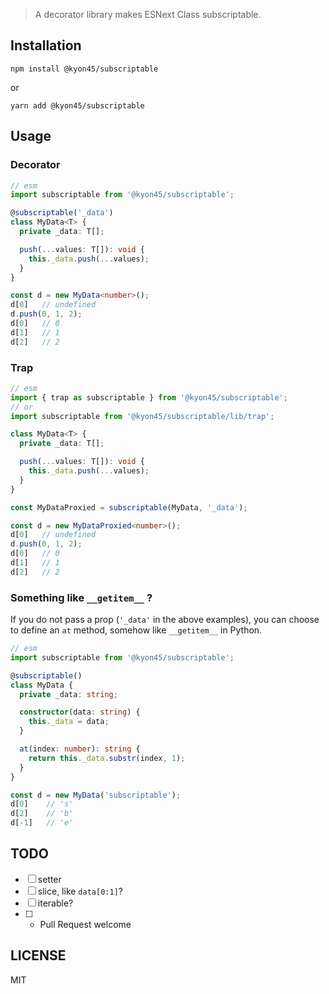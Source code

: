 > A decorator library makes ESNext Class subscriptable.

## Installation

```
npm install @kyon45/subscriptable
```

or

```
yarn add @kyon45/subscriptable
```

## Usage

### Decorator

```typescript
// esm
import subscriptable from '@kyon45/subscriptable';

@subscriptable('_data')
class MyData<T> {
  private _data: T[];

  push(...values: T[]): void {
    this._data.push(...values);
  }
}

const d = new MyData<number>();
d[0]   // undefined
d.push(0, 1, 2);
d[0]   // 0
d[1]   // 1
d[2]   // 2
```

### Trap

```typescript
// esm
import { trap as subscriptable } from '@kyon45/subscriptable';
// or
import subscriptable from '@kyon45/subscriptable/lib/trap';

class MyData<T> {
  private _data: T[];

  push(...values: T[]): void {
    this._data.push(...values);
  }
}

const MyDataProxied = subscriptable(MyData, '_data');

const d = new MyDataProxied<number>();
d[0]   // undefined
d.push(0, 1, 2);
d[0]   // 0
d[1]   // 1
d[2]   // 2
```

### Something like `__getitem__` ?

If you do not pass a prop (`'_data'` in the above examples), you can choose to define an `at` method, somehow like `__getitem__` in Python.

```typescript
// esm
import subscriptable from '@kyon45/subscriptable';

@subscriptable()
class MyData {
  private _data: string;

  constructor(data: string) {
    this._data = data;
  }

  at(index: number): string {
    return this._data.substr(index, 1);
  }
}

const d = new MyData('subscriptable');
d[0]    // 's'
d[2]    // 'b'
d[-1]   // 'e'
```

## TODO

- [ ] setter
- [ ] slice, like `data[0:1]`?
- [ ] iterable?
- [ ] * Pull Request welcome

## LICENSE

MIT
